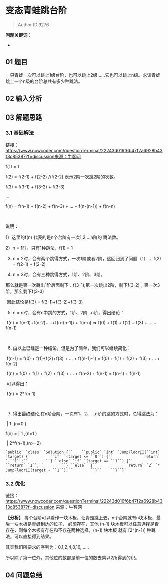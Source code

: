 # 变态青蛙跳台阶
> Author ID.9276 

**问题关键词：**

- 

## 01 题目

一只青蛙一次可以跳上1级台阶，也可以跳上2级……它也可以跳上n级。求该青蛙跳上一个n级的台阶总共有多少种跳法。

## 02 输入分析



## 03 解题思路

### 3.1 基础解法

链接：https://www.nowcoder.com/questionTerminal/22243d016f6b47f2a6928b4313c85387?f=discussion来源：牛客网

  f(1) = 1 

  f(2) = f(2-1) + f(2-2)         //f(2-2) 表示2阶一次跳2阶的次数。 

  f(3) = f(3-1) + f(3-2) + f(3-3)  

  ... 

  f(n) = f(n-1) + f(n-2) + f(n-3) + ... + f(n-(n-1)) + f(n-n)  

​    

  说明：  

  1）这里的f(n) 代表的是n个台阶有一次1,2,...n阶的 跳法数。 

  2）n = 1时，只有1种跳法，f(1) = 1 

  3) n = 2时，会有两个跳得方式，一次1阶或者2阶，这回归到了问题（1） ，f(2) = f(2-1) + f(2-2)  

  4) n = 3时，会有三种跳得方式，1阶、2阶、3阶， 

​        那么就是第一次跳出1阶后面剩下：f(3-1);第一次跳出2阶，剩下f(3-2)；第一次3阶，那么剩下f(3-3) 

​       因此结论是f(3) = f(3-1)+f(3-2)+f(3-3) 

  5) n = n时，会有n中跳的方式，1阶、2阶...n阶，得出结论： 

​       f(n) = f(n-1)+f(n-2)+...+f(n-(n-1)) + f(n-n) =>   f(0) + f(1) + f(2) + f(3) + ... + f(n-1) 

​        

  6) 由以上已经是一种结论，但是为了简单，我们可以继续简化： 

​       f(n-1) = f(0) + f(1)+f(2)+f(3) + ... + f((n-1)-1) =   f(0) + f(1) + f(2) + f(3) + ... + f(n-2) 

​       f(n) = f(0) + f(1) + f(2) + f(3) + ... + f(n-2) +   f(n-1) = f(n-1) + f(n-1) 

​       可以得出： 

​       f(n) = 2*f(n-1) 

​        

  7) 得出最终结论,在n阶台阶，一次有1、2、...n阶的跳的方式时，总得跳法为： 

​                 | 1       ,(n=0 )  

  f(n) =     | 1       ,(n=1 ) 

​              | 2*f(n-1),(n>=2)



```
`public` `class` `Solution {``    ``public` `int` `JumpFloorII(``int` `target) {``        ``if` `(target <= ``0``) {``            ``return` `-``1``;``        ``} ``else` `if` `(target == ``1``) {``            ``return` `1``;``        ``} ``else` `{``            ``return` `2` `* JumpFloorII(target - ``1``);``        ``}``    ``}``}`
```

### 3.2 优化

链接：https://www.nowcoder.com/questionTerminal/22243d016f6b47f2a6928b4313c85387?f=discussion
来源：牛客网

**【分析】**   每个台阶可以看作一块木板，让青蛙跳上去，n个台阶就有n块木板，最后一块木板是青蛙到达的位子，   必须存在，其他 (n-1) 块木板可以任意选择是否存在，则每个木板有存在和不存在两种选择，(n-1) 块木板   就有 [2^(n-1)] 种跳法，可以直接得到结果。 

  其实我们所要求的序列为：0,1,2,4,8,16,…… 

  所以除了第一位外，其他位的数都是前一位的数去乘以2所得到的积。

## 04 问题总结

